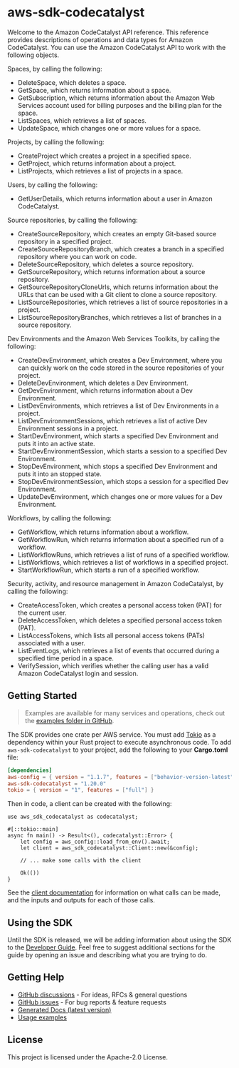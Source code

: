 # aws-sdk-codecatalyst

Welcome to the Amazon CodeCatalyst API reference. This reference provides descriptions of operations and data types for Amazon CodeCatalyst. You can use the Amazon CodeCatalyst API to work with the following objects.

Spaces, by calling the following:
  - DeleteSpace, which deletes a space.
  - GetSpace, which returns information about a space.
  - GetSubscription, which returns information about the Amazon Web Services account used for billing purposes and the billing plan for the space.
  - ListSpaces, which retrieves a list of spaces.
  - UpdateSpace, which changes one or more values for a space.

Projects, by calling the following:
  - CreateProject which creates a project in a specified space.
  - GetProject, which returns information about a project.
  - ListProjects, which retrieves a list of projects in a space.

Users, by calling the following:
  - GetUserDetails, which returns information about a user in Amazon CodeCatalyst.

Source repositories, by calling the following:
  - CreateSourceRepository, which creates an empty Git-based source repository in a specified project.
  - CreateSourceRepositoryBranch, which creates a branch in a specified repository where you can work on code.
  - DeleteSourceRepository, which deletes a source repository.
  - GetSourceRepository, which returns information about a source repository.
  - GetSourceRepositoryCloneUrls, which returns information about the URLs that can be used with a Git client to clone a source repository.
  - ListSourceRepositories, which retrieves a list of source repositories in a project.
  - ListSourceRepositoryBranches, which retrieves a list of branches in a source repository.

Dev Environments and the Amazon Web Services Toolkits, by calling the following:
  - CreateDevEnvironment, which creates a Dev Environment, where you can quickly work on the code stored in the source repositories of your project.
  - DeleteDevEnvironment, which deletes a Dev Environment.
  - GetDevEnvironment, which returns information about a Dev Environment.
  - ListDevEnvironments, which retrieves a list of Dev Environments in a project.
  - ListDevEnvironmentSessions, which retrieves a list of active Dev Environment sessions in a project.
  - StartDevEnvironment, which starts a specified Dev Environment and puts it into an active state.
  - StartDevEnvironmentSession, which starts a session to a specified Dev Environment.
  - StopDevEnvironment, which stops a specified Dev Environment and puts it into an stopped state.
  - StopDevEnvironmentSession, which stops a session for a specified Dev Environment.
  - UpdateDevEnvironment, which changes one or more values for a Dev Environment.

Workflows, by calling the following:
  - GetWorkflow, which returns information about a workflow.
  - GetWorkflowRun, which returns information about a specified run of a workflow.
  - ListWorkflowRuns, which retrieves a list of runs of a specified workflow.
  - ListWorkflows, which retrieves a list of workflows in a specified project.
  - StartWorkflowRun, which starts a run of a specified workflow.

Security, activity, and resource management in Amazon CodeCatalyst, by calling the following:
  - CreateAccessToken, which creates a personal access token (PAT) for the current user.
  - DeleteAccessToken, which deletes a specified personal access token (PAT).
  - ListAccessTokens, which lists all personal access tokens (PATs) associated with a user.
  - ListEventLogs, which retrieves a list of events that occurred during a specified time period in a space.
  - VerifySession, which verifies whether the calling user has a valid Amazon CodeCatalyst login and session.

## Getting Started

> Examples are available for many services and operations, check out the
> [examples folder in GitHub](https://github.com/awslabs/aws-sdk-rust/tree/main/examples).

The SDK provides one crate per AWS service. You must add [Tokio](https://crates.io/crates/tokio)
as a dependency within your Rust project to execute asynchronous code. To add `aws-sdk-codecatalyst` to
your project, add the following to your **Cargo.toml** file:

```toml
[dependencies]
aws-config = { version = "1.1.7", features = ["behavior-version-latest"] }
aws-sdk-codecatalyst = "1.20.0"
tokio = { version = "1", features = ["full"] }
```

Then in code, a client can be created with the following:

```rust,no_run
use aws_sdk_codecatalyst as codecatalyst;

#[::tokio::main]
async fn main() -> Result<(), codecatalyst::Error> {
    let config = aws_config::load_from_env().await;
    let client = aws_sdk_codecatalyst::Client::new(&config);

    // ... make some calls with the client

    Ok(())
}
```

See the [client documentation](https://docs.rs/aws-sdk-codecatalyst/latest/aws_sdk_codecatalyst/client/struct.Client.html)
for information on what calls can be made, and the inputs and outputs for each of those calls.

## Using the SDK

Until the SDK is released, we will be adding information about using the SDK to the
[Developer Guide](https://docs.aws.amazon.com/sdk-for-rust/latest/dg/welcome.html). Feel free to suggest
additional sections for the guide by opening an issue and describing what you are trying to do.

## Getting Help

* [GitHub discussions](https://github.com/awslabs/aws-sdk-rust/discussions) - For ideas, RFCs & general questions
* [GitHub issues](https://github.com/awslabs/aws-sdk-rust/issues/new/choose) - For bug reports & feature requests
* [Generated Docs (latest version)](https://awslabs.github.io/aws-sdk-rust/)
* [Usage examples](https://github.com/awslabs/aws-sdk-rust/tree/main/examples)

## License

This project is licensed under the Apache-2.0 License.

